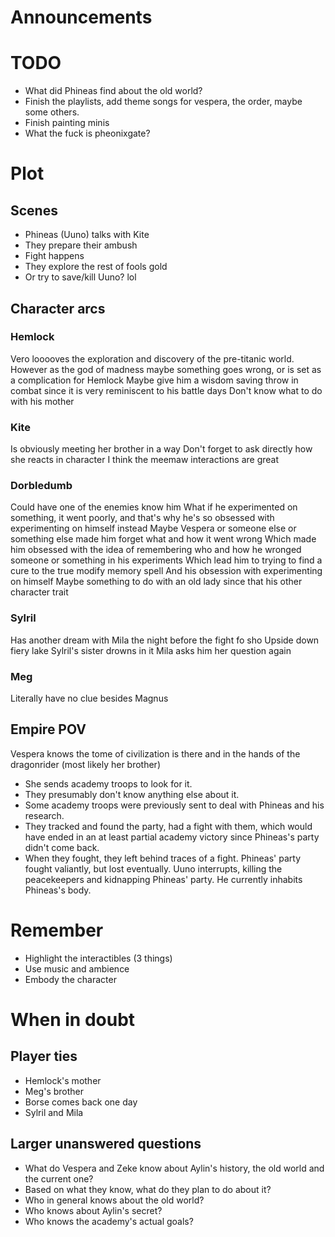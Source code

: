 # Announcements


# TODO
- What did Phineas find about the old world?
- Finish the playlists, add theme songs for vespera, the order, maybe some others.
- Finish painting minis
- What the fuck is pheonixgate?

# Plot
## Scenes
- Phineas (Uuno) talks with Kite
- They prepare their ambush
- Fight happens
- They explore the rest of fools gold 
- Or try to save/kill Uuno? lol
## Character arcs
### Hemlock
Vero looooves the exploration and discovery of the pre-titanic world. 
However as the god of madness maybe something goes wrong, or is set as a complication for Hemlock
Maybe give him a wisdom saving throw in combat since it is very reminiscent to his battle days
Don't know what to do with his mother
### Kite
Is obviously meeting her brother in a way
Don't forget to ask directly how she reacts in character
I think the meemaw interactions are great

### Dorbledumb
Could have one of the enemies know him 
What if he experimented on something, it went poorly, and that's why he's so obsessed with experimenting on himself instead
Maybe Vespera or someone else or something else made him forget what and how it went wrong
Which made him obsessed with the idea of remembering who and how he wronged someone or something in his experiments
Which lead him to trying to find a cure to the true modify memory spell
And his obsession with experimenting on himself
Maybe something to do with an old lady since that his other character trait
### Sylril
Has another dream with Mila the night before the fight fo sho
Upside down fiery lake 
Sylril's sister drowns in it
Mila asks him her question again 
### Meg
Literally have no clue besides Magnus
## Empire POV
Vespera knows the tome of civilization is there and in the hands of the dragonrider (most likely her brother)
- She sends academy troops to look for it. 
- They presumably don't know anything else about it. 
- Some academy troops were previously sent to deal with Phineas and his research. 
- They tracked and found the party, had a fight with them, which would have ended in an at least partial academy victory since Phineas's party didn't come back. 
- When they fought, they left behind traces of a fight. Phineas' party fought valiantly, but lost eventually. Uuno interrupts, killing the peacekeepers and kidnapping Phineas' party. He currently inhabits Phineas's body.

# Remember
- Highlight the interactibles (3 things)
- Use music and ambience 
- Embody the character

# When in doubt

## Player ties
- Hemlock's mother
- Meg's brother
- Borse comes back one day
- Sylril and Mila 

## Larger unanswered questions

- What do Vespera and Zeke know about Aylin's history, the old world and the current one?
- Based on what they know, what do they plan to do about it? 
- Who in general knows about the old world? 
- Who knows about Aylin's secret?
- Who knows the academy's actual goals? 




